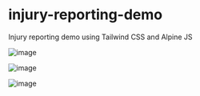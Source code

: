 # injury-reporting-demo
 Injury reporting demo using Tailwind CSS and Alpine JS

![image](https://github.com/MatthewPageUK/injury-reporting-demo/assets/46349796/9cddfa90-d3ee-43e2-a2e3-04329b5a3984)

![image](https://github.com/MatthewPageUK/injury-reporting-demo/assets/46349796/d01515e4-b46c-49c4-8d73-187311470901)

![image](https://github.com/MatthewPageUK/injury-reporting-demo/assets/46349796/930ccecf-a950-41d2-ab8e-4e9f6c01882b)

